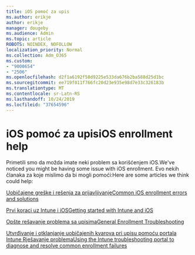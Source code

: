 ```yaml
---
title: iOS pomoć za upis
ms.author: erikje
author: erikje
manager: dougeby
ms.audience: Admin
ms.topic: article
ROBOTS: NOINDEX, NOFOLLOW
localization_priority: Normal
ms.collection: Adm_O365
ms.custom:
- "9000654"
- "2506"
ms.openlocfilehash: d2f1a6192f58d9225e533da676b2ba588d25d1bc
ms.sourcegitcommit: ee719f011f766fc20d23e935e98d7e33c326183b
ms.translationtype: MT
ms.contentlocale: sr-Latn-RS
ms.lasthandoff: 10/24/2019
ms.locfileid: "37654596"
---
```

# <a name="ios-enrollment-help"></a><span data-ttu-id="2cc73-102">iOS pomoć za upis</span><span class="sxs-lookup"><span data-stu-id="2cc73-102">iOS enrollment help</span></span>

<span data-ttu-id="2cc73-103">Primetili smo da možda imate neki problem sa korišćenjem iOS.</span><span class="sxs-lookup"><span data-stu-id="2cc73-103">We've noticed you might be having some issue with iOS enrollment.</span></span> <span data-ttu-id="2cc73-104">Evo nekih članaka za koje mislimo da bi mogli pomoći:</span><span class="sxs-lookup"><span data-stu-id="2cc73-104">Here are some articles we think could help:</span></span> 

[<span data-ttu-id="2cc73-105">Uobičajene greške i rešenja za prijavljivanje</span><span class="sxs-lookup"><span data-stu-id="2cc73-105">Common iOS enrollment errors and solutions</span></span>](https://support.microsoft.com/help/4039809/troubleshooting-ios-device-enrollment-in-intune)

[<span data-ttu-id="2cc73-106">Prvi koraci uz Intune i iOS</span><span class="sxs-lookup"><span data-stu-id="2cc73-106">Getting started with Intune and iOS</span></span>](https://docs.microsoft.com/intune/enrollment/ios-enroll)

[<span data-ttu-id="2cc73-107">Opšte rešavanje problema sa upisima</span><span class="sxs-lookup"><span data-stu-id="2cc73-107">General Enrollment Troubleshooting</span></span>](https://docs.microsoft.com/intune/enrollment/troubleshoot-device-enrollment-in-intune)

[<span data-ttu-id="2cc73-108">Utvrđivanje i otklanjanje uobičajenih kvarova pri upisu pomoću portala Intune Rješavanje problema</span><span class="sxs-lookup"><span data-stu-id="2cc73-108">Using the Intune troubleshooting portal to diagnose and resolve common enrollment failures</span></span>](https://docs.microsoft.com/intune/help-desk-operators)